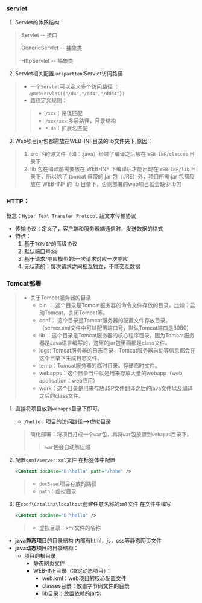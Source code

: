 ### servlet

1. Servlet的体系结构	

> Servlet -- 接口
> 	
> GenericServlet -- 抽象类
> 	
> HttpServlet  -- 抽象类

2. Servlet相关配置
`urlpartten`:Servlet访问路径
> - 一个`Servlet`可以定义多个访问路径 ： `@WebServlet({"/d4","/dd4","/ddd4"})`
> - 路径定义规则：
>>	- `/xxx`：路径匹配
>>	- `/xxx/xxx`:多层路径，目录结构
>>	- `*.do`：扩展名匹配

3. Web项目jar包都需放在WEB-INF目录的lib文件夹下,原因：
> 1. src 下的源文件（如：.java）经过了编译之后放在 `WEB-INF/classes` 目录下
> 2. lib 包在编译前需要放在 WEB-INF 下编译后才能出现在 `WEB-INF/lib` 目录下，所以除了 tomcat 自带的 jar 包（JRE）外，项目所需 jar 包都应放在 WEB-INF 的 lib 目录下，否则部署的web项目就会缺少lib包

### HTTP：

概念：`Hyper Text Transfer Protocol` 超文本传输协议
* 传输协议：定义了，客户端和服务器端通信时，发送数据的格式
* 特点：
	1. 基于`TCP/IP`的高级协议
	2. 默认端口号:`80`
	3. 基于请求/响应模型的:一次请求对应一次响应
	4. 无状态的：每次请求之间相互独立，不能交互数据

### Tomcat部署

> - 关于Tomcat服务器的目录
>   - bin ： 这个目录是Tomcat服务器的命令文件存放的目录，比如：启动Tomcat，关闭Tomcat等。
>   - conf： 这个目录是Tomcat服务器的配置文件存放目录。（server.xml文件中可以配置端口号，默认Tomcat端口是8080）
>   - lib ：这个目录是Tomcat服务器的核心程序目录，因为Tomcat服务器是Java语言编写的，这里的jar包里面都是class文件。
>   - logs: Tomcat服务器的日志目录，Tomcat服务器启动等信息都会在这个目录下生成日志文件。
>   - temp：Tomcat服务器的临时目录。存储临时文件。
>   - webapps：这个目录当中就是用来存放大量的webapp（web application：web应用）
>   - work：这个目录是用来存放JSP文件翻译之后的java文件以及编译之后的class文件。

1. 直接将项目放到`webapps`目录下即可。
    * `/hello`：项目的访问路径-->虚拟目录
    > 简化部署：将项目打成一个`war`包，再将`war`包放置到`webapps`目录下。
    >> `war`包会自动解压缩

2. 配置`conf/server.xml`文件
    在<Host>标签体中配置
    ```xml
    <Context docBase="D:\hello" path="/hehe" />
    ```
    > * `docBase`:项目存放的路径
    > * `path`：虚拟目录

3. 在`conf\Catalina\localhost`创建任意名称的`xml`文件
    在文件中编写
    ```xml
    <Context docBase="D:\hello" />
    ```
    > * 虚拟目录：xml文件的名称

* **java静态项目**的目录结构
    内部有html，js，css等静态网页文件
* **java动态项目**的目录结构：
    - 项目的根目录
        - 静态网页文件
        - WEB-INF目录（决定动态项目）：
            - web.xml：web项目的核心配置文件
            - classes目录：放置字节码文件的目录
            - lib目录：放置依赖的jar包